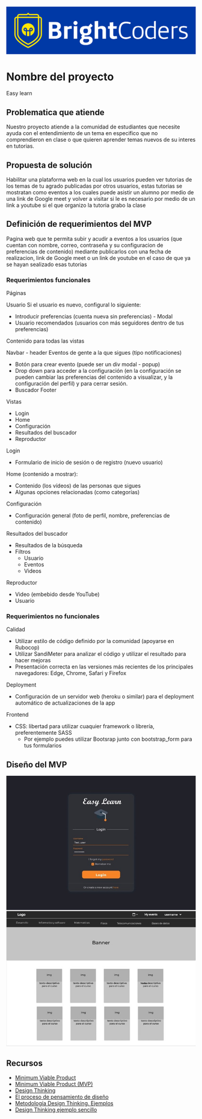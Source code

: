 ![BrightCoders Logo](img/logo-bc.png)

# Nombre del proyecto
Easy learn

## Problematica que atiende
Nuestro proyecto atiende a la comunidad de estudiantes que necesite ayuda con el entendimiento de un tema en especifico que no comprendieron en clase o que quieren 
aprender temas nuevos de su interes en tutorias.

## Propuesta de solución
Habilitar una plataforma web en la cual los usuarios pueden ver tutorias de los temas de tu agrado publicadas por otros usuarios, estas tutorias se mostratan como
eventos a los cuales puede asistir un alumno por medio de una link de Google meet y volver a visitar si le es necesario por medio de un link a youtube si el que
organizo la tutoria grabo la clase

## Definición de requerimientos del MVP
Pagina web que te permita subir y acudir a eventos a los usuarios (que cuentan con nombre, correo, contraseña y su configuracion de preferencias de contenido) 
mediante publicarlos con una fecha de realizacion, link de Google meet o un link de youtube en el caso de que ya se hayan sealizado esas tutorias

### Requerimientos funcionales
Páginas

Usuario
Si el usuario es nuevo, configural lo siguiente:
- Introducir preferencias (cuenta nueva sin preferencias) - Modal
- Usuario recomendados (usuarios con más seguidores dentro de tus preferencias)

Contenido para todas las vistas

Navbar - header
Eventos de gente a la que sigues (tipo notificaciones)
- Botón para crear evento (puede ser un div modal - popup)
- Drop down para acceder a la configuración (en la configuración se pueden cambiar las preferencias del contenido a visualizar, y la configuración del perfil) y para cerrar sesión.
- Buscador
Footer

Vistas
- Login
- Home
- Configuración
- Resultados del buscador
- Reproductor

Login
- Formulario de inicio de sesión o de registro (nuevo usuario)

Home (contenido a mostrar):
- Contenido (los vídeos) de las personas que sigues
- Algunas opciones relacionadas (como categorías)

Configuración
- Configuración general (foto de perfil, nombre, preferencias de contenido)

Resultados del buscador
- Resultados de la búsqueda
- Filtros 
  - Usuario
  - Eventos
  - Videos

Reproductor
- Video (embebido desde YouTube)
- Usuario




### Requerimientos no funcionales
Calidad
- Utilizar estilo de código definido por la comunidad (apoyarse en Rubocop)
- Utilizar SandiMeter para analizar el código y utilizar el resultado para hacer mejoras
- Presentación correcta en las versiones más recientes de los principales navegadores: Edge, Chrome, Safari y Firefox

Deployment
- Configuración de un servidor web (heroku o similar) para el deployment automático de actualizaciones de la app

Frontend
- CSS: libertad para utilizar cuaquier framework o librería, preferentemente SASS
  - Por ejemplo puedes utilizar Bootsrap junto con bootstrap_form para tus formularios

## Diseño del MVP

![log-in](./img/c3a986ec-9d82-4d8b-b7e0-f9cc534024fe.jpg)
![home](./img/b2c26d50-3922-4152-95bb-43f6851118af.jpg)

## Recursos

- [Minimum Viable Product](https://www.agilealliance.org/glossary/mvp/#q=~(infinite~false~filters~(tags~(~'mvp))~searchTerm~'~sort~false~sortDirection~'asc~page~1))
- [Minimum Viable Product (MVP)](https://www.productplan.com/glossary/minimum-viable-product/)
- [Design Thinking](https://www.interaction-design.org/literature/topics/design-thinking)
- [El proceso de pensamiento de diseño](https://www.youtube.com/watch?v=_r0VX-aU_T8)
- [Metodología Design Thinking. Ejemplos](https://www.youtube.com/watch?v=_ul3wfKss58) 
- [Design Thinking ejemplo sencillo](https://www.youtube.com/watch?v=_H33tA2-j0s)
